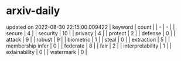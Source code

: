 # arxiv-daily
updated on 2022-08-30 22:15:00.009422
| keyword | count |
| - | - |
| secure | 4 |
| security | 10 |
| privacy | 4 |
| protect | 2 |
| defense | 0 |
| attack | 9 |
| robust | 9 |
| biometric | 1 |
| steal | 0 |
| extraction | 5 |
| membership infer | 0 |
| federate | 8 |
| fair | 2 |
| interpretability | 1 |
| exlainability | 0 |
| watermark | 0 |
